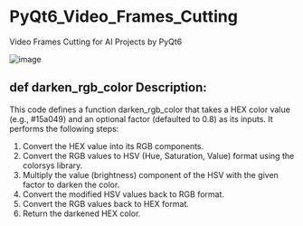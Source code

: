 # PyQt6_Video_Frames_Cutting
Video Frames Cutting for AI Projects by PyQt6

![image](https://github.com/DmPanf/PyQt6_Video_Frames_Cutting/assets/99917230/b60ddaf1-5be1-418d-a113-fd90bcf35ecf)

## def darken_rgb_color Description:


This code defines a function darken_rgb_color that takes a HEX color value (e.g., #15a049) and an optional factor (defaulted to 0.8) as its inputs. It performs the following steps:

1. Convert the HEX value into its RGB components.
2. Convert the RGB values to HSV (Hue, Saturation, Value) format using the colorsys library.
3. Multiply the value (brightness) component of the HSV with the given factor to darken the color.
4. Convert the modified HSV values back to RGB format.
5. Convert the RGB values back to HEX format.
6. Return the darkened HEX color.
